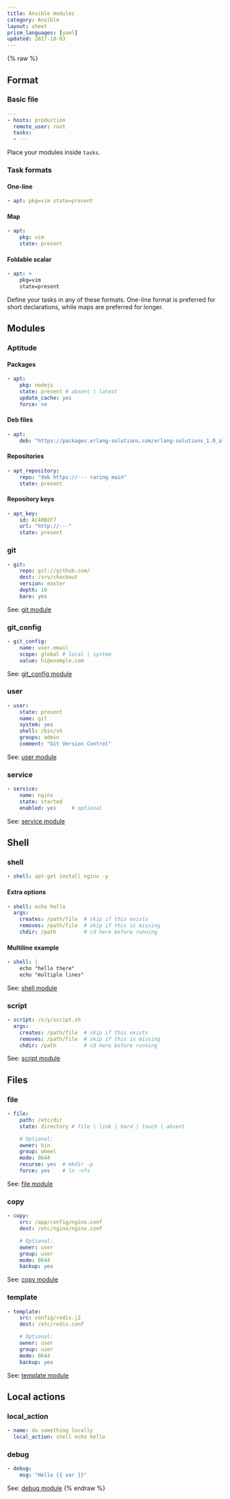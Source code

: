 ```yaml
---
title: Ansible modules
category: Ansible
layout: sheet
prism_languages: [yaml]
updated: 2017-10-03
---
```


{% raw %}

## Format

### Basic file

```yaml
---
- hosts: production
  remote_user: root
  tasks:
  - ···
```

Place your modules inside `tasks`.

### Task formats

#### One-line

```yaml
- apt: pkg=vim state=present
```

#### Map

```yaml
- apt:
    pkg: vim
    state: present
```

#### Foldable scalar

```yaml
- apt: >
    pkg=vim
    state=present
```

Define your tasks in any of these formats. One-line format is preferred for short declarations, while maps are preferred for longer.

## Modules

### Aptitude

#### Packages

```yaml
- apt:
    pkg: nodejs
    state: present # absent | latest
    update_cache: yes
    force: no
```

#### Deb files

```yaml
- apt:
    deb: "https://packages.erlang-solutions.com/erlang-solutions_1.0_all.deb"
```

#### Repositories

```yaml
- apt_repository:
    repo: "deb https://··· raring main"
    state: present
```

#### Repository keys

```yaml
- apt_key:
    id: AC40B2F7
    url: "http://···"
    state: present
```

### git

```yaml
- git:
    repo: git://github.com/
    dest: /srv/checkout
    version: master
    depth: 10
    bare: yes
```

See: [git module](http://devdocs.io/ansible/git_module)

### git_config

```yaml
- git_config:
    name: user.email
    scope: global # local | system
    value: hi@example.com
```

See: [git_config module](http://devdocs.io/ansible/git_config_module)

### user

```yaml
- user:
    state: present
    name: git
    system: yes
    shell: /bin/sh
    groups: admin
    comment: "Git Version Control"
```

See: [user module](http://devdocs.io/ansible/user_module)

### service

```yaml
- service:
    name: nginx
    state: started
    enabled: yes     # optional
```

See: [service module](http://devdocs.io/ansible/service_module)

## Shell

### shell

```yaml
- shell: apt-get install nginx -y
```

#### Extra options

```yaml
- shell: echo hello
  args:
    creates: /path/file  # skip if this exists
    removes: /path/file  # skip if this is missing
    chdir: /path         # cd here before running
```

#### Multiline example

```yaml
- shell: |
    echo "hello there"
    echo "multiple lines"
```

See: [shell module](http://devdocs.io/ansible/shell_module)

### script

```yaml
- script: /x/y/script.sh
  args:
    creates: /path/file  # skip if this exists
    removes: /path/file  # skip if this is missing
    chdir: /path         # cd here before running
```

See: [script module](http://devdocs.io/ansible/script_module)

## Files

### file

```yaml
- file:
    path: /etc/dir
    state: directory # file | link | hard | touch | absent

    # Optional:
    owner: bin
    group: wheel
    mode: 0644
    recurse: yes  # mkdir -p
    force: yes    # ln -nfs
```

See: [file module](http://devdocs.io/ansible/file_module)

### copy

```yaml
- copy:
    src: /app/config/nginx.conf
    dest: /etc/nginx/nginx.conf

    # Optional:
    owner: user
    group: user
    mode: 0644
    backup: yes
```

See: [copy module](http://devdocs.io/ansible/copy_module)

### template

```yaml
- template:
    src: config/redis.j2
    dest: /etc/redis.conf

    # Optional:
    owner: user
    group: user
    mode: 0644
    backup: yes
```

See: [template module](http://devdocs.io/ansible/template_module)

## Local actions

### local_action

```yaml
- name: do something locally
  local_action: shell echo hello
```

### debug

```yaml
- debug:
    msg: "Hello {{ var }}"
```

See: [debug module](http://devdocs.io/ansible/debug_module)
{% endraw %}

